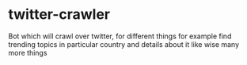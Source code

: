 # twitter-crawler
Bot which will crawl over twitter, for different things for example find trending topics in particular country and details about it like wise many more things

